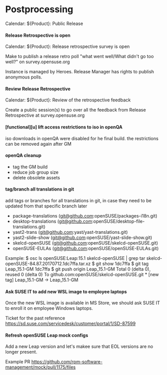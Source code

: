 # Postprocessing
Calendar: ${Product}: Public Release


#### Release Retrospective is open
Calendar:  ${Product}: Release retrospective survey is open

Make to publish a release retro poll "what went well/What didn't go too well?" on survey.opensuse.org

Instance is managed by Heroes. Release Manager has rights to publish anonymous polls.

#### Review Release Retrospective
Calendar:  ${Product}: Review of the retrospective feedback

Create a public session(s) to go over all the feedback from Release Retrospective at survey.opensuse.org

#### [functional][u] lift access restrictions to iso in openQA

iso downloads in openQA were disabled for he final build. the restrictions can be removed again after GM

#### openQA cleanup

- tag the GM build
- reduce job group size
- delete obsolete assets

#### tag/branch all translations in git

add tags or branches for all translations in git, in case they need to be updated from that specific branch later

* package-translations (git@github.com:openSUSE/packages-i18n.git)
* desktop-translations (git@github.com:openSUSE/desktop-file-translations.git)
* yast2-trans (git@github.com:yast/yast-translations.git)
* yast2-slide-show (git@github.com:openSUSE/yast-slide-show.git)
* skelcd-openSUSE (git@github.com:openSUSE/skelcd-openSUSE.git)
* openSUSE-EULAs (git@github.com:openSUSE/openSUSE-EULAs.git)

Example:
    $ osc ls openSUSE:Leap:15.1 skelcd-openSUSE | grep tar
    skelcd-openSUSE-84.87.20170712.1dc7ffa.tar.xz
    $ git show 1dc7ffa
    $ git tag Leap_15.1-GM 1dc7ffa
    $ git push origin Leap_15.1-GM
    Total 0 (delta 0), reused 0 (delta 0)
    To github.com:openSUSE/skelcd-openSUSE.git
    * [new tag]         Leap_15.1-GM -> Leap_15.1-GM

#### Ask SUSE IT to add new WSL image to employee laptops
Once the new WSL image is available in MS Store, we should ask SUSE IT to enroll it on employee Windows laptops.

Ticket for the past reference
https://sd.suse.com/servicedesk/customer/portal/1/SD-87599


#### Refresh openSUSE Leap mock configs

Add a new Leap version and let's makee sure that EOL versions are no longer present.

Example PR
https://github.com/rpm-software-management/mock/pull/1175/files
